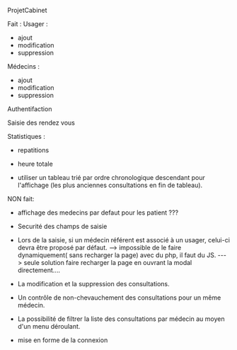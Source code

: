 ProjetCabinet

Fait :
Usager :
- ajout
- modification
- suppression

Médecins :
- ajout
- modification
- suppression

Authentifaction


Saisie des rendez vous 


Statistiques :
- repatitions
- heure totale

- utiliser un tableau trié par ordre chronologique descendant pour l'affichage (les plus anciennes consultations en fin de tableau). 



NON fait:
 - affichage des medecins par defaut pour les patient ???

 - Securité des champs de saisie 

 - Lors de la saisie, si un médecin référent est associé à un usager, celui-ci devra être proposé par défaut.
 --> impossible de le faire dynamiquement( sans recharger la page)  avec du php, il faut du JS.
 ---> seule solution faire recharger la page en ouvrant la modal directement....

 - La modification et la suppression des consultations.

 - Un contrôle de non-chevauchement des consultations pour un même médecin.
 
 - La possibilité de filtrer la liste des consultations par médecin au moyen d'un menu déroulant.

 - mise en forme de la connexion
